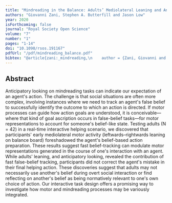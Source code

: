 ```yaml
--- 
title: "Mindreading in the Balance: Adults’ Mediolateral Leaning and Anticipatory Looking Foretell Others’ Action Preparation in a False-Belief Interactive Task"
authors: "Giovanni Zani, Stephen A. Butterfill and Jason Low"
year: 2020
isForthcoming: false
journal: "Royal Society Open Science"
volume: "7"
number: "1"
pages: "1-14"
doi: "10.1098/rsos.191167"
pdfUrl: "/pdf/mindreading_balance.pdf"
bibtex: "@article{zani:_mindreading,\n    author = {Zani, Giovanni and Butterfill, Stephen A. and Low, Jason},\n    date-added = {2020-04-15 12:36:43 +0100},\n    doi = {10.1098/rsos.191167},\n    journal = {Royal Society Open Science},\n    number = {1},\n    pages = {191167},\n    publisher = {{Royal Society}},\n    shorttitle = {Mindreading in the Balance},\n    title = {Mindreading in the Balance: Adults' Mediolateral Leaning and Anticipatory Looking Foretell Others' Action Preparation in a False-Belief Interactive Task},\n    volume = {7},\n    year = {2020},\n    bdsk-url-1 = {https://doi.org/10.1098/rsos.191167}\n}\n\n"
---
```



## Abstract

Anticipatory looking on mindreading tasks can indicate our expectation of an agent's action. The challenge is that social situations are often more complex, involving instances where we need to track an agent's false belief to successfully identify the outcome to which an action is directed. If motor processes can guide how action goals are understood, it is conceivable—where that kind of goal ascription occurs in false-belief tasks—for motor representations to account for someone's belief-like state. Testing adults (N = 42) in a real-time interactive helping scenario, we discovered that participants' early mediolateral motor activity (leftwards–rightwards leaning on balance board) foreshadowed the agent's belief-based action preparation. These results suggest fast belief-tracking can modulate motor representations generated in the course of one's interaction with an agent. While adults' leaning, and anticipatory looking, revealed the contribution of fast false-belief tracking, participants did not correct the agent's mistake in their final helping action. These discoveries suggest that adults may not necessarily use another's belief during overt social interaction or find reflecting on another's belief as being normatively relevant to one's own choice of action. Our interactive task design offers a promising way to investigate how motor and mindreading processes may be variously integrated.


